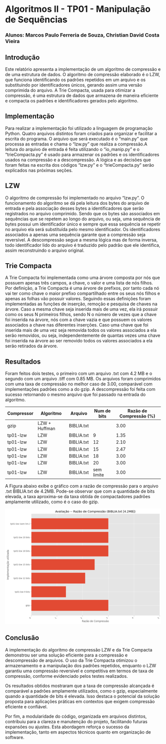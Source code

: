 # Algoritmos II - TP01 - Manipulação de Sequências

### **Alunos:** Marcos Paulo Ferreria de Souza, Christian David Costa Vieira

## Introdução

Este relatório apresenta a implementação de um algoritmo de compressão e de uma estrutura de dados. O algoritmo de compressão elaborado é o LZW, que funciona identificando os padrões repetidos em um arquivo e os substituindo por identificadores únicos, gerando assim uma versão comprimida do arquivo. A Trie Compacta, usada para otimizar a compressão, é uma estrutura de dados que armazena de maneira eficiente e compacta os padrões e identificadores gerados pelo algoritmo.

## Implementação

Para realizar a implementação foi utilizado a linguagem de programação Python. Quatro arquivos distintos foram criados para organizar e facilitar a escrita do programa. O arquivo que será executado é o “main.py” que processa as entradas e chama o “lzw.py” que realiza a compressão.A leitura do arquivo de entrada é feita utilizando o “io_manip.py” e o “trieCompacta.py” é usado para armazenar os padrões e os identificadores usados na compressão e a descompressão. A lógica e as decisões que foram feitas na escrita dos códigos “lzw.py” e o “trieCompacta.py” serão explicados nas próximas seções.

## LZW

O algoritmo de compressão foi implementado no arquivo “lzw.py”. O funcionamento do algoritmo se dá pela leitura dos bytes do arquivo de entrada e pela associação desses bytes a identificadores que serão registrados no arquivo comprimido. Sendo que os bytes são associados em sequências que se repetem ao longo do arquivo, ou seja, uma sequência de bytes possui um identificador único e sempre que essa sequência se repetir no arquivo ela será substituída pelo mesmo identificador. Os identificadores associados a apenas uma sequência garante que a compressão seja reversível. A descompressão segue a mesma lógica mas de forma inversa, todo identificador lido do arquivo é traduzido pelo padrão que ele identifica, assim reconstruindo o arquivo original.

## Trie Compacta

A Trie Compacta foi implementada como uma árvore composta por nós que possuem apenas três campos, a chave, o valor e uma lista de nós filhos. Por definição, a Trie Compacta é uma árvore de prefixos, por tanto cada nó vai ter como chave o maior prefixo compartilhado entre os seus nós filhos e apenas as folhas vão possuir valores. Seguindo essas definições foram implementadas as funções de inserção, remoção e pesquisa de chaves na árvore. Caso a mesma chave seja inserida mais de uma vez, ela irá possuir como os seus N primeiros filhos, sendo N o número de vezes que a chave foi inserida na árvore, nós com a chave vazia e que possuem os valores associados a chave nas diferentes inserções. Caso uma chave que foi inserida mais de uma vez seja removida todos os valores associados a ela serão removidos, ou seja, independentemente de quantas vezes uma chave foi inserida na árvore ao ser removido todos os valores associados a ela serão retirados da árvore.

## Resultados

Foram feitos dois testes, o primeiro com um arquivo .txt com 4.2 MB e o segundo com um arquivo .tiff com 0.85 MB. Os arquivos foram comprimidos com uma taxa de compressão no melhor caso de 3.00, comparável com implementações padrões como a do gzip. A descompressão foi feita com sucesso retornando o mesmo arquivo que foi passado na entrada do algoritmo.

| Compressor | Algoritmo        | Arquivo        | Num de bits  | Razão de Compressão (%) | 
| ---------- | ---------------- | -------------- | ------------ | ----------------------- | 
| gzip       | LZW + Huffman    | BIBLIA.txt     |              |  3.00                   | 
| tp01-lzw   | LZW              | BIBLIA.txt     | 9            |  1.35                   | 
| tp01-lzw   | LZW              | BIBLIA.txt     | 12           |  2.10                   | 
| tp01-lzw   | LZW              | BIBLIA.txt     | 15           |  2.47                   | 
| tp01-lzw   | LZW              | BIBLIA.txt     | 18           |  3.00                   |
| tp01-lzw   | LZW              | BIBLIA.txt     | 20           |  3.00                   |
| tp01-lzw   | LZW              | BIBLIA.txt     | sem limite   |  3.00                   |

A Figura abaixo exibe o gráfico com a razão de compressão para o arquivo .txt BIBLIA.txt de 4.2MB. Pode-se observar que com a quantidade de bits elevada, a taxa aproxima-se da taxa obtida de compactadores padrões amplamente utilizado, como é o caso do gzip.


<img title="Razão de Compressão" src="/doc/razao-de-compressao-biblia.png">

## Conclusão

A implementação do algoritmo de compressão LZW e da Trie Compacta demonstrou ser uma solução eficiente para a compressão e descompressão de arquivos. O uso da Trie Compacta otimizou o armazenamento e a manipulação dos padrões repetidos, enquanto o LZW garantiu uma compressão reversível e competitiva em termos de taxa de compressão, conforme evidenciado pelos testes realizados.

Os resultados obtidos mostraram que a taxa de compressão alcançada é comparável a padrões amplamente utilizados, como o gzip, especialmente quando a quantidade de bits é elevada. Isso destaca o potencial da solução proposta para aplicações práticas em contextos que exigem compressão eficiente e confiável.

Por fim, a modularidade do código, organizada em arquivos distintos, contribuiu para a clareza e manutenção do projeto, facilitando futuras expansões ou ajustes. Esta abordagem reforça o sucesso da implementação, tanto em aspectos técnicos quanto em organização de software.